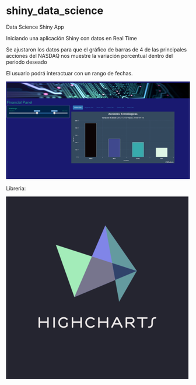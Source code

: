 # shiny_data_science
Data Science Shiny App


Iniciando una aplicación Shiny con datos en Real Time

Se ajustaron los datos para que el gráfico de barras de 4 de las principales acciones del NASDAQ nos muestre la variación porcentual dentro del periodo deseado

El usuario podrá interactuar con un rango de fechas.



![.](panelcontrol.png)


Libreria:

![.](www/hc.png)
